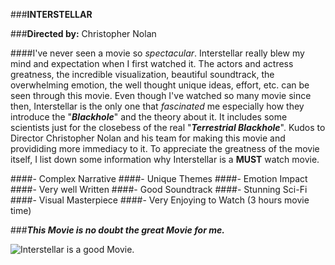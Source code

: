 ###**INTERSTELLAR**

###**Directed by:** Christopher Nolan

####I've never seen a movie so *spectacular*. Interstellar really blew my mind and expectation when I first watched it. The actors and actress greatness, the incredible visualization, beautiful soundtrack, the overwhelming emotion, the well thought unique ideas, effort, etc. can be seen through this movie. Even though I've watched so many movie since then, Interstellar is the only one that *fascinated* me especially how they introduce the "***Blackhole***" and the theory about it. It includes some scientists just for the closebess of the real "***Terrestrial Blackhole***". Kudos to Director Christopher Nolan and his team for making this movie and provididing more immediacy to it. To appreciate the greatness of the movie itself, I list down some information why Interstellar is a **MUST** watch movie.

####- Complex Narrative
####- Unique Themes
####- Emotion Impact
####- Very well Written
####- Good Soundtrack
####- Stunning Sci-Fi 
####- Visual Masterpiece
####- Very Enjoying to Watch (3 hours movie time)

###***This Movie is no doubt the great Movie for me.***

![Interstellar is a good Movie.](https://github.com/JpDaGreat/app-dev/assets/135121370/fb4c4685-47c1-4b2f-966a-62aa7bdd0982.jpg)

